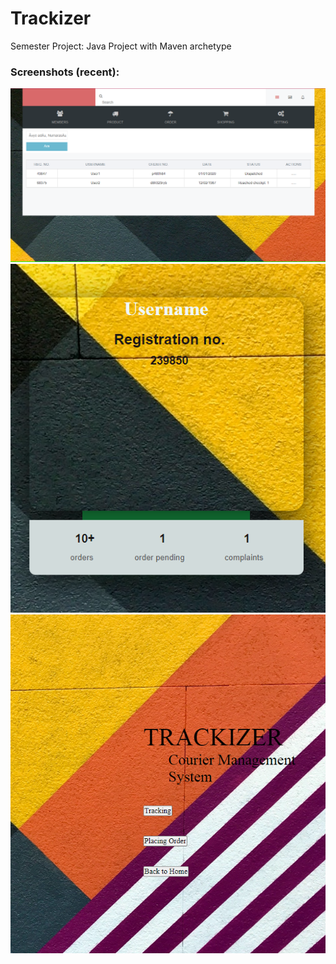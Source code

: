 # Trackizer

Semester Project: Java Project with Maven archetype

### Screenshots (recent):
![admin](assets/adminpanel.png) ![user](assets/userpanel.png) ![home](assets/home.png)
